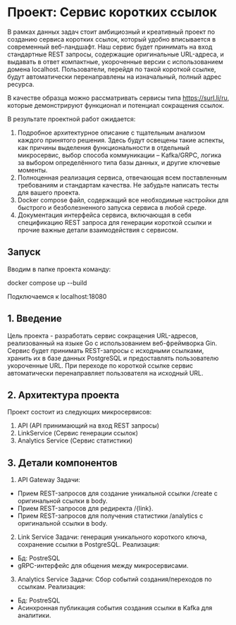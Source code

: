 # Проект: Сервис коротких ссылок

В рамках данных задач стоит амбициозный и креативный проект по созданию сервиса коротких ссылок, который удобно вписывается в современный веб-ландшафт. Наш сервис будет принимать на вход стандартные REST запросы, содержащие оригинальные URL-адреса, и выдавать в ответ компактные, укороченные версии с использованием домена localhost. Пользователи, перейдя по такой короткой ссылке, будут автоматически перенаправлены на изначальный, полный адрес ресурса.

В качестве образца можно рассматривать сервисы типа https://surl.li/ru, которые демонстрируют функционал и потенциал сокращения ссылок.

В результате проектной работ ожидается:

1. Подробное архитектурное описание с тщательным анализом каждого принятого решения. Здесь будут освещены такие аспекты, как причины выделения функциональности в отдельный микросервис, выбор способа коммуникации – Kafka/GRPC, логика за выбором определённого типа базы данных, и другие ключевые моменты.
2. Полноценная реализация сервиса, отвечающая всем поставленным требованиям и стандартам качества. Не забудьте написать тесты для вашего проекта.
3. Docker compose файл, содержащий все необходимые настройки для быстрого и безболезненного запуска сервиса в любой среде.
4. Документация интерфейса сервиса, включающая в себя спецификацию REST запроса для генерации короткой ссылки и прочие важные детали взаимодействия с сервисом.

## Запуск

Вводим в папке проекта команду:

docker compose up --build

Подключаемся к localhost:18080

## 1. Введение

Цель проекта - разработать сервис сокращения URL-адресов, реализованный на языке Go с использованием веб-фреймворка Gin. Сервис будет принимать REST-запросы с исходными ссылками, хранить их в базе данных PostgreSQL и предоставлять пользователю укороченные URL. При переходе по короткой ссылке сервис автоматически перенаправляет пользователя на исходный URL.

## 2. Архитектура проекта

Проект состоит из следующих микросервисов:

1. API (API принимающий на вход REST запросы)
2. LinkService (Сервис генерации ссылок)
3. Analytics Service (Сервис статистики)

## 3. Детали компонентов

1. API Gateway
   Задачи:

- Прием REST-запросов для создание уникальной ссылки /create c оригинальной ссылки в body.
- Прием REST-запросов для редиректа /{link}.
- Прием REST-запросов для получения статистики /analytics c оригинальной ссылки в body.

2. Link Service
   Задачи: генерация уникального короткого ключа, сохранение ссылки в PostgreSQL.
   Реализация:

- Бд: PostreSQL
- gRPC-интерфейс для общения между микросервисами.

3. Analytics Service
   Задачи: Сбор событий создания/переходов по ссылкам.
   Реализация:

- Бд: PostreSQL
- Асинхронная публикация события создания ссылки в Kafka для аналитики.
